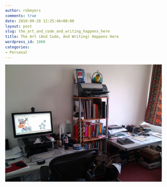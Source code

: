 ```yaml
---
author: robmyers
comments: true
date: 2010-09-28 12:25:46+00:00
layout: post
slug: the_art_and_code_and_writing_happens_here
title: The Art (And Code, And Writing) Happens Here
wordpress_id: 1860
categories:
- Personal
---
```


![studio.jpg](/assets/2010/09/28/studio.jpg)

